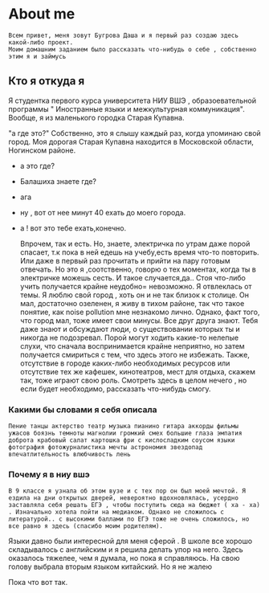 # About me

    Всем привет, меня зовут Бугрова Даша и я первый раз создаю здесь какой-либо проект. 
    Моим домашним заданием было рассказать что-нибудь о себе , собственно этим я и займусь

## Кто я откуда я 

Я студентка первого курса университета НИУ ВШЭ , образоевательной программы " Иностранные языки и межкультурная коммуникация". Вообще, я из маленького городка Старая Купавна.

"а где это?"
Собственно, это я слышу каждый раз, когда упоминаю свой город. Моя дорогая Старая Купавна находится в Московской области, Ногинском районе. 
- а это где? 
- Балашиха знаете где? 
- ага
- ну , вот от нее минут 40 ехать до моего города. 
- а ! вот это тебе ехать,конечно. 

    Впрочем, так и есть. Но, знаете, электричка по утрам даже порой спасает, т.к пока в ней едешь на учебу,есть время что-то повторить. Или даже в первый раз прочитать и прийти на пару готовым отвечать. Но это я ,соотственно, говорю о тех моментах, когда ты в электричке можешь сесть. И такое случается,да.. Стоя что-либо учить получается крайне неудобно= невозможно. Я отвлеклась от темы. 
Я люблю свой город , хоть он и не так близок к столице. Он мал, достаточно озеленен, я живу в тихом районе, так что такое понятие, как noise pollution мне незнакомо лично. Однако, факт того, что город мал, тоже имеет свои минусы. Все друг друга знают. Тебя даже знают и обсуждают люди, о существовании которых ты и никогда не подозревал. Порой могут ходить какие-то нелепые слухи, что сначала воспринимается крайне неприятно, но затем получается смириться с тем, что здесь этого не избежать. Также, отсутствие в городе каких-либо необходимых ресурсов или отсутствие тех же кафешек, кинотеатров, мест для отдыха, скажем так, тоже играют свою роль. Смотреть здесь в целом нечего , но если будет необходимо, рассказать что-нибудь смогу. 

### Какими бы словами я себя описала 

    Пение танцы актерство театр музыка пианино гитара аккорды фильмы ужасов боязнь темноты магнолии громкий смех большие глаза эмпатия доброта крабовый салат картошка фри с кислосладким соусом языки фотография фотожурналистика мечты астрономия звездопад впечатлительность влюбчивость лень 

### Почему  я в ниу вшэ 

    В 9 классе я узнала об этом вузе и с тех пор он был моей мечтой. Я ездила на дни открытых дверей, невероятно вдохновлялась, усердно заставляла себя решать ЕГЭ , чтобы поступить сюда на бюджет ( ха - ха) . Изначально хотела пойти на медиаком. Однако не сложилось с литературой.. с высокими баллами по ЕГЭ тоже не очень сложилось, но все равно я здесь (спасибо моим родителям). 
Языки давно были интересной для меня сферой . В школе все хорошо складывалось с английским и я решила делать упор на него. 
Здесь оказалось тяжелее, чем я думала, но пока я справляюсь. На свою голову выбрала вторым языком китайский. Но я не жалею 

Пока что вот так. 

